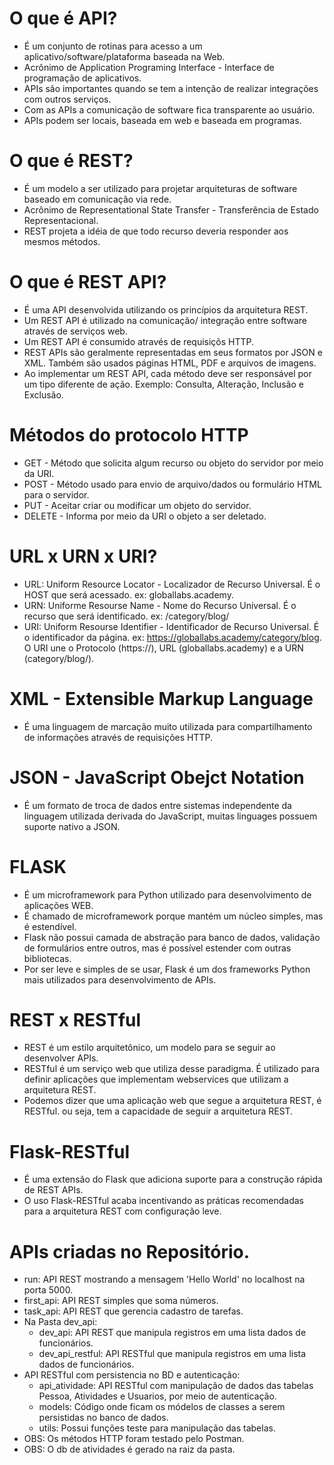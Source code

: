 # O que é API?
- É um conjunto de rotinas para acesso a um aplicativo/software/plataforma baseada na Web.
- Acrônimo de Application Programing Interface - Interface de programação de aplicativos.
- APIs são importantes quando se tem a intenção de realizar integrações com outros serviços.
- Com as APIs a comunicação de software fica transparente ao usuário.
- APIs podem ser locais, baseada em web e baseada em programas.

# O que é REST?
- É um modelo a ser utilizado para projetar arquiteturas de software baseado em comunicação via rede.
- Acrônimo de Representational State Transfer - Transferência de Estado Representacional.
- REST projeta a idéia de que todo recurso deveria responder aos mesmos métodos.

# O que é REST API?
- É uma API desenvolvida utilizando os princípios da arquitetura REST.
- Um REST API é utilizado na comunicação/ integração entre software através de serviços web.
- Um REST API é consumido através de requisiçõs HTTP.
- REST APIs são geralmente representadas em seus formatos por JSON e XML. Também são usados páginas HTML, PDF e arquivos de imagens.
- Ao implementar um REST API, cada método deve ser responsável por um tipo diferente de ação. Exemplo: Consulta, Alteração, Inclusão e Exclusão.

# Métodos do protocolo HTTP
- GET - Método que solicita algum recurso ou objeto do servidor por meio da URI.
- POST - Método usado para envio de arquivo/dados ou formulário HTML para o servidor.
- PUT - Aceitar criar ou modificar um objeto do servidor.
- DELETE - Informa por meio da URI o objeto a ser deletado.

# URL x URN x URI?
- URL: Uniform Resource Locator - Localizador de Recurso Universal. É o HOST que será acessado. ex: globallabs.academy.
- URN: Uniforme Resourse Name - Nome do Recurso Universal. É o recurso que será identificado. ex: /category/blog/
- URI: Uniform Resourse Identifier - Identificador de Recurso Universal. É o identificador da página. ex: https://globallabs.academy/category/blog. O URI une o Protocolo (https://), URL (globallabs.academy) e a URN (category/blog/).

# XML - Extensible Markup Language
- É uma linguagem de marcação muito utilizada para compartilhamento de informações através de requisições HTTP.

# JSON - JavaScript Obejct Notation
- É um formato de troca de dados entre sistemas independente da linguagem utilizada derivada do JavaScript, muitas linguages possuem suporte nativo a JSON.

# FLASK
- É um microframework para Python utilizado para desenvolvimento de aplicações WEB.
- É chamado de microframework porque mantém um núcleo simples, mas é estendível.
- Flask não possui camada de abstração para banco de dados, validação de formulários entre outros, mas é possível estender com outras bibliotecas.
- Por ser leve e simples de se usar, Flask é um dos frameworks Python mais utilizados para desenvolvimento de APIs.

# REST x RESTful
- REST é um estilo arquitetônico, um modelo para se seguir ao desenvolver APIs.
- RESTful é um serviço web que utiliza desse paradigma. É utilizado para definir aplicações que implementam webservices que utilizam a arquitetura REST.
- Podemos dizer que uma aplicação web que segue a arquitetura REST, é RESTful. ou seja, tem a capacidade de seguir a arquitetura REST.

# Flask-RESTful
- É uma extensão do Flask que adiciona suporte para a construção rápida de REST APIs.
- O uso Flask-RESTful acaba incentivando as práticas recomendadas para a arquitetura REST com configuração leve.

# APIs criadas no Repositório.
- run: API REST mostrando a mensagem 'Hello World' no localhost na porta 5000.
- first_api: API REST simples que soma números.
- task_api: API REST que gerencia cadastro de tarefas.
- Na Pasta dev_api:
    - dev_api: API REST que manipula registros em uma lista dados de funcionários.
    - dev_api_restful: API RESTful que manipula registros em uma lista dados de funcionários.
- API RESTful com persistencia no BD e autenticação:
    - api_atividade: API RESTful com manipulação de dados das tabelas Pessoa, Atividades e Usuarios, por meio de autenticação.
    - models: Código onde ficam os módelos de classes a serem persistidas no banco de dados.  
    - utils: Possui funções teste para manipulação das tabelas.
- OBS: Os métodos HTTP foram testado pelo Postman.
- OBS: O db de atividades é gerado na raiz da pasta.
